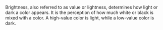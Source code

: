 Brightness, also referred to as value or lightness, determines how light or dark a color appears. It is the perception of how much white or black is mixed with a color. A high-value color is light, while a low-value color is dark.